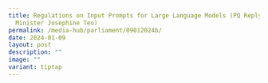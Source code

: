 ```yaml
---
title: Regulations on Input Prompts for Large Language Models (PQ Reply by
  Minister Josephine Teo)
permalink: /media-hub/parliament/09012024b/
date: 2024-01-09
layout: post
description: ""
image: ""
variant: tiptap
---
```

